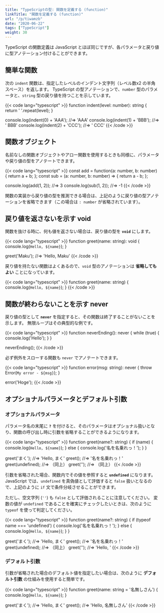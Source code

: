 ```yaml
---
title: "TypeScriptの型: 関数を定義する (function)"
linkTitle: "関数を定義する (function)"
url: "/p/tiwamzb"
date: "2020-06-22"
tags: ["TypeScript"]
weight: 30
---
```


TypeScript の関数定義は JavaScript とほぼ同じですが、各パラメータと戻り値に型アノテーション付けることができます。

簡単な関数
----

次の `indent` 関数は、指定したレベルのインデント文字列（レベル数x2 の半角スペース）を返します。
TypeScript の型アノテーションで、`number` 型のパラメータと、`string` 型の戻り値を持つことを示しています。

{{< code lang="typescript" >}}
function indent(level: number): string {
  return '  '.repeat(level);
}

console.log(indent(0) + 'AAA');  //=> 'AAA'
console.log(indent(1) + 'BBB');  //=> '  BBB'
console.log(indent(2) + 'CCC');  //=> '    CCC'
{{< /code >}}


関数オブジェクト
----

名前なしの関数オブジェクトやアロー関数を使用するときも同様に、パラメータや戻り値の型をアノテートできます。

{{< code lang="typescript" >}}
const add = function(a: number, b: number) { return a + b; };
const sub = (a: number, b: number) => { return a - b; };

console.log(add(1, 2));  //=> 3
console.log(sub(1, 2));  //=> -1
{{< /code >}}

関数の実装から戻り値の型を推測できる場合は、上記のように戻り値の型アノテーションを省略できます（この場合は `: number` が省略されています）。


戻り値を返さないを示す void
----

関数を抜ける時に、何も値を返さない場合は、戻り値の型を __`void`__ にします。

{{< code lang="typescript" >}}
function greet(name: string): void {
  console.log(`Hello, ${name}`);
}

greet('Maku');  //=> 'Hello, Maku'
{{< /code >}}

戻り値を持たない関数はよくあるので、`void` 型のアノテーションは __省略してもよい__ ことになっています。

{{< code lang="typescript" >}}
function greet(name: string) {
  console.log(`Hello, ${name}`);
}
{{< /code >}}


関数が終わらないことを示す never
----

戻り値の型として __`never`__ を指定すると、その関数は終了することがないことを示します。
無限ループはその典型的な例です。

{{< code lang="typescript" >}}
function neverEnding(): never {
  while (true) {
    console.log('Hello');
  }
}

neverEnding();
{{< /code >}}

必ず例外をスローする関数も `never` でアノテートできます。

{{< code lang="typescript" >}}
function error(msg: string): never {
  throw Error(`My error - ${msg}`);
}

error('Hoge');
{{< /code >}}


オプショナルパラメータとデフォルト引数
----

### オプショナルパラメータ

パラメータ名の末尾に __`?`__ を付けると、そのパラメータはオプショナル扱いとなり、関数の呼び出し時に引数を省略することができるようになります。

{{< code lang="typescript" >}}
function greet(name?: string) {
  if (name) {
    console.log(`Hello, ${name}`);
  } else {
    console.log('名を名乗れっ！');
  }
}

greet('まく');  //=> 'Hello, まく'
greet();        //=> '名を名乗れっ！'
greet(undefined);  //=> （同上）
greet('');         //=> （同上）
{{< /code >}}

引数を省略された場合、関数内でその値を参照すると __`undefined`__ になります。
JavaScript では、`undefined` を真偽値として評価すると `false` 扱いとなるので、上記のように `if` 文で条件分岐させることができます。

ただし、空文字列 (`''`) も `false` として評価されることに注意してください。
変数の値が `undefined` であることを確実にチェックしたいときは、次のように `typeof` を使って判定してください。

{{< code lang="typescript" >}}
function greet(name?: string) {
  if (typeof name === 'undefined') {
    console.log('名を名乗れっ！');
  } else {
    console.log(`Hello, ${name}`);
  }
}

greet('まく');  //=> 'Hello, まく'
greet();        //=> '名を名乗れっ！'
greet(undefined);  //=> （同上）
greet('');         //=> 'Hello, '
{{< /code >}}

### デフォルト引数

引数が省略された場合のデフォルト値を指定したい場合は、次のように __デフォルト引数__ の仕組みを使用すると簡単です。

{{< code lang="typescript" >}}
function greet(name: string = '名無しさん') {
  console.log(`Hello, ${name}`);
}

greet('まく');  //=> 'Hello, まく'
greet();  //=> 'Hello, 名無しさん'
{{< /code >}}

